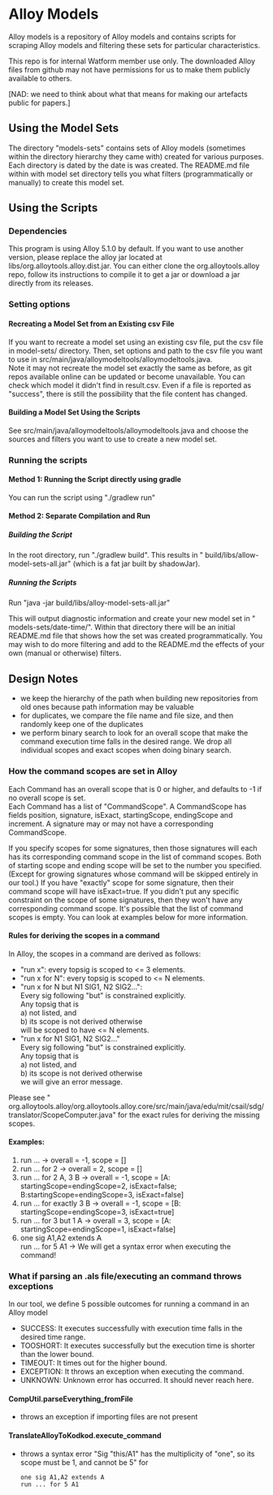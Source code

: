 # Alloy Models

Alloy models is a repository of Alloy models and contains scripts for scraping
Alloy models and filtering these sets for particular characteristics.

This repo is for internal Watform member use only. The downloaded Alloy files
from github may not have permissions for us to make them publicly available to
others.

[NAD: we need to think about what that means for making our artefacts public for papers.]

## Using the Model Sets

The directory "models-sets" contains sets of Alloy models (sometimes within the
directory hierarchy they came with) created for various purposes. Each directory
is dated by the date is was created. The README.md file within with model set
directory tells you what filters (programmatically or manually) to create this
model set.

## Using the Scripts

### Dependencies

This program is using Alloy 5.1.0 by default. If you want to use another
version, please replace the alloy jar located at
libs/org.alloytools.alloy.dist.jar. You can either clone the
org.alloytools.alloy repo, follow its instructions to compile it to get a jar or
download a jar directly from its releases.

### Setting options

#### Recreating a Model Set from an Existing csv File

If you want to recreate a model set using an existing csv file, put the csv file
in model-sets/ directory. Then, set options and path to the csv file you want to
use in src/main/java/alloymodeltools/alloymodeltools.java.   
Note it may not recreate the model set exactly the same as before, as git repos
available online can be updated or become unavailable. You can check which model
it didn't find in result.csv. Even if a file is reported as "success", there is
still the possibility that the file content has changed.

#### Building a Model Set Using the Scripts

See src/main/java/alloymodeltools/alloymodeltools.java and choose the sources
and filters you want to use to create a new model set.

### Running the scripts

#### Method 1: Running the Script directly using gradle

You can run the script using "./gradlew run"

#### Method 2: Separate Compilation and Run

##### Building the Script

In the root directory, run "./gradlew build". This results in "
build/libs/allow-model-sets-all.jar" (which is a fat jar built by shadowJar).

##### Running the Scripts

Run "java -jar build/libs/alloy-model-sets-all.jar"

This will output diagnostic information and create your new model set in "
models-sets/date-time/". Within that directory there will be an initial
README.md file that shows how the set was created programmatically. You may wish
to do more filtering and add to the README.md the effects of your own (manual or
otherwise) filters.

## Design Notes

* we keep the hierarchy of the path when building new repositories from old ones
  because path information may be valuable
* for duplicates, we compare the file name and file size, and then randomly keep
  one of the duplicates
* we perform binary search to look for an overall scope that make the command
  execution time falls in the desired range. We drop all individual scopes and
  exact scopes when doing binary search.

### How the command scopes are set in Alloy

Each Command has an overall scope that is 0 or higher, and defaults to -1 if no
overall scope is set.   
Each Command has a list of "CommandScope". A CommandScope has fields position,
signature, isExact, startingScope, endingScope and increment. A signature may or
may not have a corresponding CommandScope.

If you specify scopes for some signatures, then those signatures will each has
its corresponding command scope in the list of command scopes. Both of starting
scope and ending scope will be set to the number you specified. (Except for
growing signatures whose command will be skipped entirely in our tool.) If you
have "exactly" scope for some signature, then their command scope will have
isExact=true. If you didn't put any specific constraint on the scope of some
signatures, then they won't have any corresponding command scope. It's possible
that the list of command scopes is empty. You can look at examples below for
more information.

#### Rules for deriving the scopes in a command

In Alloy, the scopes in a command are derived as follows:

* "run x": every topsig is scoped to <= 3 elements.
* "run x for N": every topsig is scoped to <= N elements.
* "run x for N but N1 SIG1, N2 SIG2...":  
  Every sig following "but" is constrained explicitly.  
  Any topsig that is  
  a) not listed, and  
  b) its scope is not derived otherwise  
  will be scoped to have <= N elements.
* "run x for N1 SIG1, N2 SIG2..."  
  Every sig following "but" is constrained explicitly.  
  Any topsig that is  
  a) not listed, and <br>
  b) its scope is not derived otherwise <br>
  we will give an error message.

Please see "
org.alloytools.alloy/org.alloytools.alloy.core/src/main/java/edu/mit/csail/sdg/translator/ScopeComputer.java"
for the exact rules for deriving the missing scopes.

#### Examples:

1. run … → overall = -1, scope = []
2. run … for 2 → overall = 2, scope = []
3. run … for 2 A, 3 B → overall = -1, scope
   = [A: startingScope=endingScope=2, isExact=false; B:startingScope=endingScope=3, isExact=false]
4. run … for exactly 3 B → overall = -1, scope
   = [B: startingScope=endingScope=3, isExact=true]
5. run … for 3 but 1 A → overall = 3, scope
   = [A: startingScope=endingScope=1, isExact=false]
6. one sig A1,A2 extends A  
   run ... for 5 A1 → We will get a syntax error when executing the command!

### What if parsing an .als file/executing an command throws exceptions

In our tool, we define 5 possible outcomes for running a command in an Alloy
model

* SUCCESS: It executes successfully with execution time falls in the desired
  time range.
* TOOSHORT: It executes successfully but the execution time is shorter than the
  lower bound.
* TIMEOUT: It times out for the higher bound.
* EXCEPTION: It throws an exception when executing the command.
* UNKNOWN: Unknown error has occurred. It should never reach here.

#### CompUtil.parseEverything_fromFile

* throws an exception if importing files are not present

#### TranslateAlloyToKodkod.execute_command

* throws a syntax error "Sig "this/A1" has the multiplicity of "one", so its
  scope must be 1, and cannot be 5" for
  ```   
  one sig A1,A2 extends A  
  run ... for 5 A1 
  ```

